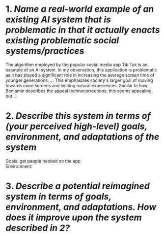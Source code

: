 # 1. _Name a real-world example of an existing AI system that is problematic in that it actually enacts existing problematic social systems/practices_
The algorithm employed by the popular social media app Tik Tok is an example of an AI system. In my observation, this application is problematic as it has played a significant role in increasing the average screen time of younger generations. ... This emphasizes society's larger goal of moving towards more screens and limiting natural experiences. Similar to how Benjamin describes the appeal technocorrections, this seems appealing, but ...

# 2. _Describe this system in terms of (your perceived high-level) goals, environment, and adaptations of the system_
Goals: get people hooked on the app  
Environment:

# 3. _Describe a potential reimagined system in terms of **goals**, **environment**, and **adaptations**. How does it improve upon the system described in 2?_
